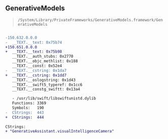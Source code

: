 ## GenerativeModels

> `/System/Library/PrivateFrameworks/GenerativeModels.framework/GenerativeModels`

```diff

-150.632.0.0.0
-  __TEXT.__text: 0x75b74
+150.651.0.0.0
+  __TEXT.__text: 0x75b98
   __TEXT.__auth_stubs: 0x2770
   __TEXT.__objc_methlist: 0x188
   __TEXT.__const: 0x52e4
-  __TEXT.__cstring: 0x1da7
+  __TEXT.__cstring: 0x1dd7
   __TEXT.__oslogstring: 0x1d43
   __TEXT.__swift5_typeref: 0x1cc6
   __TEXT.__constg_swiftt: 0x13a4

   - /usr/lib/swift/libswiftunistd.dylib
   Functions: 3369
   Symbols:   190
-  CStrings:  443
+  CStrings:  444
 
CStrings:
+ "GenerativeAssistant.visualIntelligenceCamera"

```
